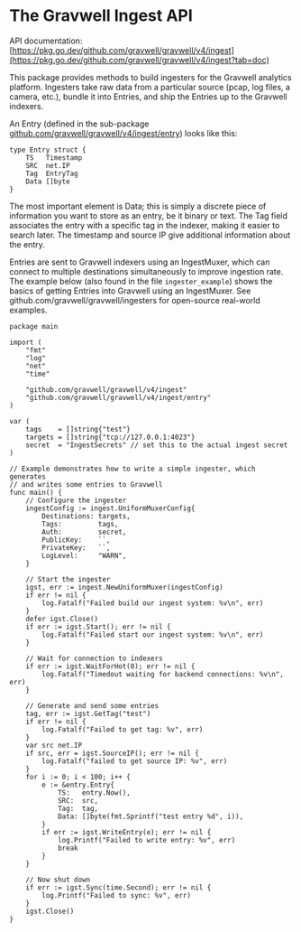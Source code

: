 # The Gravwell Ingest API

API documentation: [https://pkg.go.dev/github.com/gravwell/gravwell/v4/ingest](https://pkg.go.dev/github.com/gravwell/gravwell/v4/ingest?tab=doc)

This package provides methods to build ingesters for the Gravwell analytics platform. Ingesters take raw data from a particular source (pcap, log files, a camera, etc.), bundle it into Entries, and ship the Entries up to the Gravwell indexers.

An Entry (defined in the sub-package [github.com/gravwell/gravwell/v4/ingest/entry](https://pkg.go.dev/github.com/gravwell/gravwell/v4/ingest/entry?tab=doc)) looks like this:

	type Entry struct {
	    TS   Timestamp
	    SRC  net.IP
	    Tag  EntryTag
	    Data []byte
	}

The most important element is Data; this is simply a discrete piece of information you want to store as an entry, be it binary or text. The Tag field associates the entry with a specific tag in the indexer, making it easier to search later. The timestamp and source IP give additional information about the entry.

Entries are sent to Gravwell indexers using an IngestMuxer, which can connect to multiple destinations simultaneously to improve ingestion rate. The example below (also found in the file `ingester_example`) shows the basics of getting Entries into Gravwell using an IngestMuxer. See github.com/gravwell/gravwell/ingesters for open-source real-world examples.

```
package main

import (
	"fmt"
	"log"
	"net"
	"time"

	"github.com/gravwell/gravwell/v4/ingest"
	"github.com/gravwell/gravwell/v4/ingest/entry"
)

var (
	tags    = []string{"test"}
	targets = []string{"tcp://127.0.0.1:4023"}
	secret  = "IngestSecrets" // set this to the actual ingest secret
)

// Example demonstrates how to write a simple ingester, which generates
// and writes some entries to Gravwell
func main() {
	// Configure the ingester
	ingestConfig := ingest.UniformMuxerConfig{
		Destinations: targets,
		Tags:         tags,
		Auth:         secret,
		PublicKey:    ``,
		PrivateKey:   ``,
		LogLevel:     "WARN",
	}

	// Start the ingester
	igst, err := ingest.NewUniformMuxer(ingestConfig)
	if err != nil {
		log.Fatalf("Failed build our ingest system: %v\n", err)
	}
	defer igst.Close()
	if err := igst.Start(); err != nil {
		log.Fatalf("Failed start our ingest system: %v\n", err)
	}

	// Wait for connection to indexers
	if err := igst.WaitForHot(0); err != nil {
		log.Fatalf("Timedout waiting for backend connections: %v\n", err)
	}

	// Generate and send some entries
	tag, err := igst.GetTag("test")
	if err != nil {
		log.Fatalf("Failed to get tag: %v", err)
	}
	var src net.IP
	if src, err = igst.SourceIP(); err != nil {
		log.Fatalf("failed to get source IP: %v", err)
	}
	for i := 0; i < 100; i++ {
		e := &entry.Entry{
			TS:   entry.Now(),
			SRC:  src,
			Tag:  tag,
			Data: []byte(fmt.Sprintf("test entry %d", i)),
		}
		if err := igst.WriteEntry(e); err != nil {
			log.Printf("Failed to write entry: %v", err)
			break
		}
	}

	// Now shut down
	if err := igst.Sync(time.Second); err != nil {
		log.Printf("Failed to sync: %v", err)
	}
	igst.Close()
}
```
